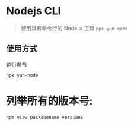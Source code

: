 # Nodejs CLI

> 使用具有命令行的 Node.js 工具 `npx yun-node`

## 使用方式

运行命令

```sh
npx yun-node
```

# 列举所有的版本号:

```sh
npm view packabename versions
```
